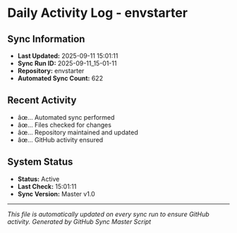 ﻿# Daily Activity Log - envstarter

## Sync Information
- **Last Updated:** 2025-09-11 15:01:11
- **Sync Run ID:** 2025-09-11_15-01-11
- **Repository:** envstarter
- **Automated Sync Count:** 622

## Recent Activity
- âœ… Automated sync performed
- âœ… Files checked for changes
- âœ… Repository maintained and updated
- âœ… GitHub activity ensured

## System Status
- **Status:** Active
- **Last Check:** 15:01:11
- **Sync Version:** Master v1.0

---
*This file is automatically updated on every sync run to ensure GitHub activity.*
*Generated by GitHub Sync Master Script*
